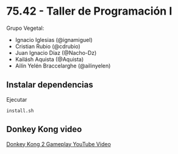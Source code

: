 # 75.42 - Taller de Programación I

Grupo Vegetal:
  * Ignacio Iglesias (@ignamiguel)
  * Cristian Rubio (@cdrubio)
  * Juan Ignacio Díaz (@Nacho-Dz)
  * Kailásh Aquista (@Aquista)
  * Ailín Yelén Braccelarghe (@ailinyelen)


## Instalar dependencias
Ejecutar
```
install.sh
```

## Donkey Kong video
[Donkey Kong 2 Gameplay YouTube Video](https://www.youtube.com/watch?v=y4xnoOdqmMU)